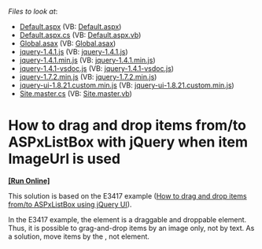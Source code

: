 <!-- default file list -->
*Files to look at*:

* [Default.aspx](./CS/WebSite/Default.aspx) (VB: [Default.aspx](./VB/WebSite/Default.aspx))
* [Default.aspx.cs](./CS/WebSite/Default.aspx.cs) (VB: [Default.aspx.vb](./VB/WebSite/Default.aspx.vb))
* [Global.asax](./CS/WebSite/Global.asax) (VB: [Global.asax](./VB/WebSite/Global.asax))
* [jquery-1.4.1.js](./CS/WebSite/Scripts/jquery-1.4.1.js) (VB: [jquery-1.4.1.js](./VB/WebSite/Scripts/jquery-1.4.1.js))
* [jquery-1.4.1.min.js](./CS/WebSite/Scripts/jquery-1.4.1.min.js) (VB: [jquery-1.4.1.min.js](./VB/WebSite/Scripts/jquery-1.4.1.min.js))
* [jquery-1.4.1-vsdoc.js](./CS/WebSite/Scripts/jquery-1.4.1-vsdoc.js) (VB: [jquery-1.4.1-vsdoc.js](./VB/WebSite/Scripts/jquery-1.4.1-vsdoc.js))
* [jquery-1.7.2.min.js](./CS/WebSite/Scripts/jquery-1.7.2.min.js) (VB: [jquery-1.7.2.min.js](./VB/WebSite/Scripts/jquery-1.7.2.min.js))
* [jquery-ui-1.8.21.custom.min.js](./CS/WebSite/Scripts/jquery-ui-1.8.21.custom.min.js) (VB: [jquery-ui-1.8.21.custom.min.js](./VB/WebSite/Scripts/jquery-ui-1.8.21.custom.min.js))
* [Site.master.cs](./CS/WebSite/Site.master.cs) (VB: [Site.master.vb](./VB/WebSite/Site.master.vb))
<!-- default file list end -->
# How to drag and drop items from/to ASPxListBox with jQuery when item ImageUrl is used
<!-- run online -->
**[[Run Online]](https://codecentral.devexpress.com/e4109/)**
<!-- run online end -->


<p>This solution is based on the E3417 example (<a href="http://www.devexpress.com/Support/Center/Example/Details/E3417"><u>How to drag and drop items from/to ASPxListBox using jQuery UI</u></a>). </p><p>In the E3417 example, the <td> element is a draggable and droppable element. Thus, it is possible to grag-and-drop items by an image only, not by text. As a solution, move items by the <tr>, not <td> element.</p>

<br/>


